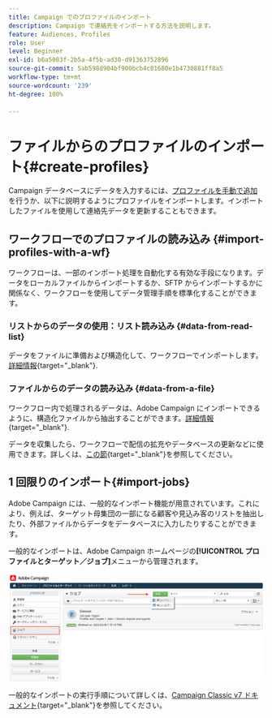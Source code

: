 ```yaml
---
title: Campaign でのプロファイルのインポート
description: Campaign で連絡先をインポートする方法を説明します。
feature: Audiences, Profiles
role: User
level: Beginner
exl-id: b6a5083f-2b5a-4f5b-ad30-d91363752896
source-git-commit: 5ab598d904bf900bcb4c01680e1b4730881ff8a5
workflow-type: tm+mt
source-wordcount: '239'
ht-degree: 100%

---
```


# ファイルからのプロファイルのインポート{#create-profiles}

Campaign データベースにデータを入力するには、[プロファイルを手動で追加](create-profiles.md)を行うか、以下に説明するようにプロファイルをインポートします。インポートしたファイルを使用して連絡先データを更新することもできます。

## ワークフローでのプロファイルの読み込み {#import-profiles-with-a-wf}

ワークフローは、一部のインポート処理を自動化する有効な手段になります。データをローカルファイルからインポートするか、SFTP からインポートするかに関係なく、ワークフローを使用してデータ管理手順を標準化することができます。

### リストからのデータの使用：リスト読み込み {#data-from-read-list}

データをファイルに準備および構造化して、ワークフローでインポートします。[詳細情報](https://experienceleague.adobe.com/docs/campaign/automation/workflows/wf-activities/targeting-activities/read-list.html?lang=ja){target="_blank"}.

### ファイルからのデータの読み込み {#data-from-a-file}

ワークフロー内で処理されるデータは、Adobe Campaign にインポートできるように、構造化ファイルから抽出することができます。[詳細情報](https://experienceleague.adobe.com/docs/campaign/automation/workflows/wf-activities/action-activities/data-loading--file-.html?lang=ja){target="_blank"}.

データを収集したら、ワークフローで配信の拡充やデータベースの更新などに使用できます。詳しくは、[この節](https://experienceleague.adobe.com/docs/campaign/automation/workflows/introduction/use-workflow-data.html?lang=ja){target="_blank"}を参照してください。

## 1 回限りのインポート{#import-jobs}

Adobe Campaign には、一般的なインポート機能が用意されています。これにより、例えば、ターゲット母集団の一部になる顧客や見込み客のリストを抽出したり、外部ファイルからデータをデータベースに入力したりすることができます。

一般的なインポートは、Adobe Campaign ホームページの&#x200B;**[!UICONTROL プロファイルとターゲット／ジョブ]**&#x200B;メニューから管理されます。

![](assets/new-import-job.png)

一般的なインポートの実行手順について詳しくは、[Campaign Classic v7 ドキュメント](https://experienceleague.adobe.com/docs/campaign-classic/using/getting-started/importing-and-exporting-data/generic-imports-exports/about-generic-imports-exports.html?lang=ja){target="_blank"}を参照してください。
